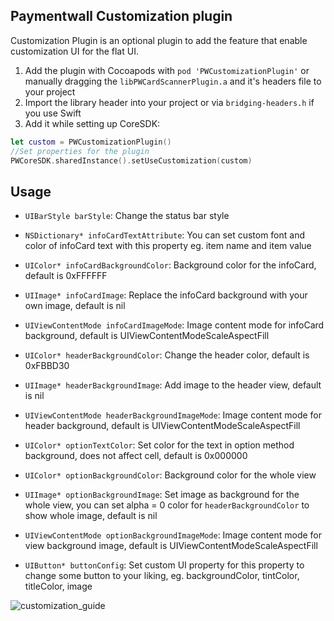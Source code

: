 Paymentwall Customization plugin
------------------------------
Customization Plugin is an optional plugin to add the feature that enable customization UI for the flat UI.

1. Add the plugin with Cocoapods with `pod 'PWCustomizationPlugin'` or manually dragging the `libPWCardScannerPlugin.a` and it's headers file to your project
2. Import the library header into your project or via `bridging-headers.h` if you use Swift
3. Add it while setting up CoreSDK:
```swift
let custom = PWCustomizationPlugin()
//Set properties for the plugin
PWCoreSDK.sharedInstance().setUseCustomization(custom)
```

Usage
------------------------------
- `UIBarStyle barStyle`: Change the status bar style

- `NSDictionary* infoCardTextAttribute`: You can set custom font and color of infoCard text with this property eg. item name and item value
- `UIColor* infoCardBackgroundColor`: Background color for the infoCard, default is 0xFFFFFF
- `UIImage* infoCardImage`: Replace the infoCard background with your own image, default is nil
- `UIViewContentMode infoCardImageMode`: Image content mode for infoCard background, default is UIViewContentModeScaleAspectFill

- `UIColor* headerBackgroundColor`: Change the header color, default is 0xFBBD30
- `UIImage* headerBackgroundImage`: Add image to the header view, default is nil
- `UIViewContentMode headerBackgroundImageMode`: Image content mode for header background, default is UIViewContentModeScaleAspectFill

- `UIColor* optionTextColor`: Set color for the text in option method background, does not affect cell, default is 0x000000
- `UIColor* optionBackgroundColor`: Background color for the whole view
- `UIImage* optionBackgroundImage`: Set image as background for the whole view, you can set alpha = 0 color for `headerBackgroundColor` to show whole image, default is nil
- `UIViewContentMode optionBackgroundImageMode`: Image content mode for view background image, default is UIViewContentModeScaleAspectFill

- `UIButton* buttonConfig`: Set custom UI property for this property to change some button to your liking, eg. backgroundColor, tintColor, titleColor, image

![customization_guide](https://user-images.githubusercontent.com/23113471/27816093-84af641a-60b3-11e7-9a8b-d2dd01a3eafc.png)
